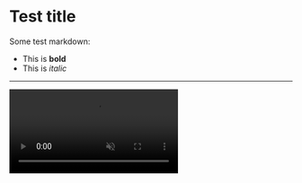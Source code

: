 # Test title

Some test markdown:
- This is **bold**
- This is *italic*

---
<video autoplay muted loop>
    <source src="assets/Aligned towards Right Jumppad/Right Example 1.mp4" type="video/mp4">
</video>
